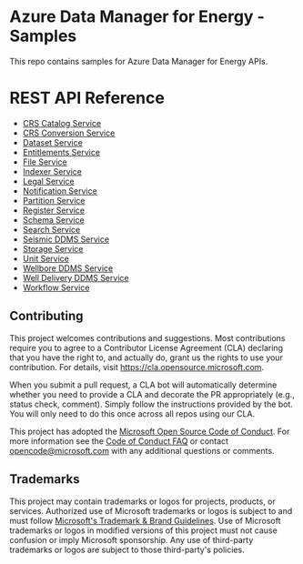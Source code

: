 # Azure Data Manager for Energy - Samples

This repo contains samples for Azure Data Manager for Energy APIs.

# REST API Reference

* [CRS Catalog Service](/adme-samples/rest-apis/index.html?page=/adme-samples/rest-apis/crs-catalog-openapi-v2.yaml)
* [CRS Conversion Service](/adme-samples/rest-apis/index.html?page=/adme-samples/rest-apis/crs_converter_openapi.yaml)
* [Dataset Service](/adme-samples/rest-apis/index.html?page=/adme-samples/rest-apis/dataset_swagger.yaml)
* [Entitlements Service](/adme-samples/rest-apis/index.html?page=/adme-samples/rest-apis/entitlements_openapi.yaml)
* [File Service](/adme-samples/rest-apis/index.html?page=/adme-samples/rest-apis/file_service_openapi.yaml)
* [Indexer Service](/adme-samples/rest-apis/index.html?page=/adme-samples/rest-apis/indexer_openapi.yaml)
* [Legal Service](/adme-samples/rest-apis/index.html?page=/adme-samples/rest-apis/compliance_openapi.yaml)
* [Notification Service](/adme-samples/rest-apis/index.html?page=/adme-samples/rest-apis/notification_openapi.yaml)
* [Partition Service](/adme-samples/rest-apis/index.html?page=/adme-samples/rest-apis/partition_openapi.yaml)
* [Register Service](/adme-samples/rest-apis/index.html?page=/adme-samples/rest-apis/register_openapi.yaml)
* [Schema Service](/adme-samples/rest-apis/index.html?page=/adme-samples/rest-apis/schema_openapi.yaml)
* [Search Service](/adme-samples/rest-apis/index.html?page=/adme-samples/rest-apis/search_openapi.yaml)
* [Seismic DDMS Service](/adme-samples/rest-apis/index.html?page=/adme-samples/rest-apis/seismic_ddms_openapi.yaml)
* [Storage Service](/adme-samples/rest-apis/index.html?page=/adme-samples/rest-apis/storage_openapi.yaml)
* [Unit Service](/adme-samples/rest-apis/index.html?page=/adme-samples/rest-apis/unit_service_openapi_v3.yaml)
* [Wellbore DDMS Service](/adme-samples/rest-apis/index.html?page=/adme-samples/rest-apis/wellbore_ddms_openapi.yaml)
* [Well Delivery DDMS Service](/adme-samples/rest-apis/index.html?page=/adme-samples/rest-apis/welldelivery_ddms_openapi.yaml)
* [Workflow Service](/adme-samples/rest-apis/index.html?page=/adme-samples/rest-apis/workflow_openapi.yaml)

## Contributing

This project welcomes contributions and suggestions.  Most contributions require you to agree to a
Contributor License Agreement (CLA) declaring that you have the right to, and actually do, grant us
the rights to use your contribution. For details, visit https://cla.opensource.microsoft.com.

When you submit a pull request, a CLA bot will automatically determine whether you need to provide
a CLA and decorate the PR appropriately (e.g., status check, comment). Simply follow the instructions
provided by the bot. You will only need to do this once across all repos using our CLA.

This project has adopted the [Microsoft Open Source Code of Conduct](https://opensource.microsoft.com/codeofconduct/).
For more information see the [Code of Conduct FAQ](https://opensource.microsoft.com/codeofconduct/faq/) or
contact [opencode@microsoft.com](mailto:opencode@microsoft.com) with any additional questions or comments.

## Trademarks

This project may contain trademarks or logos for projects, products, or services. Authorized use of Microsoft
trademarks or logos is subject to and must follow
[Microsoft's Trademark & Brand Guidelines](https://www.microsoft.com/en-us/legal/intellectualproperty/trademarks/usage/general).
Use of Microsoft trademarks or logos in modified versions of this project must not cause confusion or imply Microsoft sponsorship.
Any use of third-party trademarks or logos are subject to those third-party's policies.
